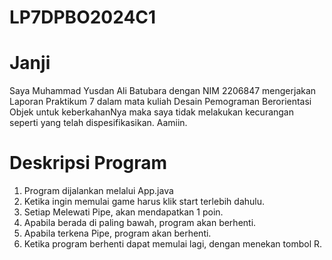 # LP7DPBO2024C1

# Janji
Saya Muhammad Yusdan Ali Batubara dengan NIM 2206847 mengerjakan Laporan Praktikum 7 dalam mata kuliah Desain Pemograman Berorientasi Objek untuk keberkahanNya maka saya tidak melakukan kecurangan seperti yang telah dispesifikasikan. Aamiin.

# Deskripsi Program
1. Program dijalankan melalui App.java
2. Ketika ingin memulai game harus klik start terlebih dahulu.
3. Setiap Melewati Pipe, akan mendapatkan 1 poin.
4. Apabila berada di paling bawah, program akan berhenti.
5. Apabila terkena Pipe, program akan berhenti.
6. Ketika program berhenti dapat memulai lagi, dengan menekan tombol R.
